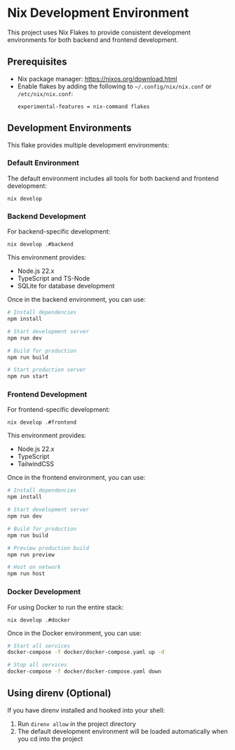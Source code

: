 # Nix Development Environment

This project uses Nix Flakes to provide consistent development environments for both backend and frontend development.

## Prerequisites

- Nix package manager: https://nixos.org/download.html
- Enable flakes by adding the following to `~/.config/nix/nix.conf` or `/etc/nix/nix.conf`:
  ```
  experimental-features = nix-command flakes
  ```

## Development Environments

This flake provides multiple development environments:

### Default Environment

The default environment includes all tools for both backend and frontend development:

```shell
nix develop
```

### Backend Development

For backend-specific development:

```shell
nix develop .#backend
```

This environment provides:
- Node.js 22.x
- TypeScript and TS-Node
- SQLite for database development

Once in the backend environment, you can use:
```bash
# Install dependencies
npm install

# Start development server
npm run dev

# Build for production
npm run build

# Start production server
npm run start
```

### Frontend Development

For frontend-specific development:

```shell
nix develop .#frontend
```

This environment provides:
- Node.js 22.x
- TypeScript
- TailwindCSS

Once in the frontend environment, you can use:
```bash
# Install dependencies
npm install

# Start development server
npm run dev

# Build for production
npm run build

# Preview production build
npm run preview

# Host on network
npm run host
```

### Docker Development

For using Docker to run the entire stack:

```shell
nix develop .#docker
```

Once in the Docker environment, you can use:
```bash
# Start all services
docker-compose -f docker/docker-compose.yaml up -d

# Stop all services
docker-compose -f docker/docker-compose.yaml down
```

## Using direnv (Optional)

If you have direnv installed and hooked into your shell:

1. Run `direnv allow` in the project directory
2. The default development environment will be loaded automatically when you cd into the project